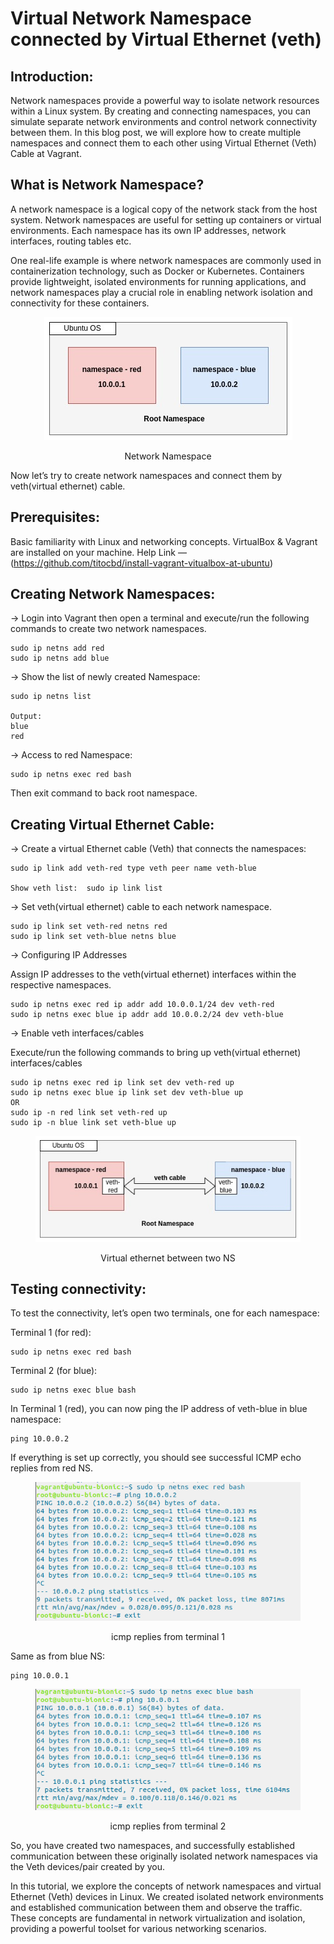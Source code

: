 # Virtual Network Namespace connected by Virtual Ethernet (veth)

## Introduction:

Network namespaces provide a powerful way to isolate network resources within a Linux system. By creating and connecting namespaces, you can simulate separate network environments and control network connectivity between them. In this blog post, we will explore how to create multiple namespaces and connect them to each other using Virtual Ethernet (Veth) Cable at Vagrant.

## What is Network Namespace?

A network namespace is a logical copy of the network stack from the host system. Network namespaces are useful for setting up containers or virtual environments. Each namespace has its own IP addresses, network interfaces, routing tables etc.

One real-life example is where network namespaces are commonly used in containerization technology, such as Docker or Kubernetes. Containers provide lightweight, isolated environments for running applications, and network namespaces play a crucial role in enabling network isolation and connectivity for these containers.


<figure >
<p align="center">
  <img src="./assets/network-namespace.jpg" alt="Network Namespace" style="background-color:white" />
  <p align="center">Network Namespace</p>
</p>
</figure>


Now let’s try to create network namespaces and connect them by veth(virtual ethernet) cable.


## Prerequisites:

Basic familiarity with Linux and networking concepts.
VirtualBox & Vagrant are installed on your machine. 
Help Link — (https://github.com/titocbd/install-vagrant-vitualbox-at-ubuntu)


## Creating Network Namespaces:

→ Login into Vagrant then open a terminal and execute/run the following commands to create two network namespaces.

	sudo ip netns add red 
	sudo ip netns add blue

→ Show the list of newly created Namespace:

	sudo ip netns list

	Output: 
	blue 
	red

→ Access to red Namespace:

	sudo ip netns exec red bash

Then exit command to back root namespace.


## Creating Virtual Ethernet Cable:

→ Create a virtual Ethernet cable (Veth) that connects the namespaces:

	sudo ip link add veth-red type veth peer name veth-blue

	Show veth list:  sudo ip link list

→ Set veth(virtual ethernet) cable to each network namespace.

	sudo ip link set veth-red netns red
	sudo ip link set veth-blue netns blue


→ Configuring IP Addresses

Assign IP addresses to the veth(virtual ethernet) interfaces within the respective namespaces.

	sudo ip netns exec red ip addr add 10.0.0.1/24 dev veth-red
	sudo ip netns exec blue ip addr add 10.0.0.2/24 dev veth-blue


→ Enable veth interfaces/cables

Execute/run the following commands to bring up veth(virtual ethernet) interfaces/cables

	sudo ip netns exec red ip link set dev veth-red up
	sudo ip netns exec blue ip link set dev veth-blue up
	OR
	sudo ip -n red link set veth-red up
	sudo ip -n blue link set veth-blue up

<figure >
<p align="center">
  <img src="./assets/network-namespace-veth.jpg" alt="Virtual ethernet between two NS" style="background-color:white" />
  <p align="center">Virtual ethernet between two NS</p>
</p>
</figure>




## Testing connectivity:

To test the connectivity, let’s open two terminals, one for each namespace:

Terminal 1 (for red):

	sudo ip netns exec red bash

Terminal 2 (for blue):

	sudo ip netns exec blue bash

In Terminal 1 (red), you can now ping the IP address of veth-blue in blue namespace:

	ping 10.0.0.2

If everything is set up correctly, you should see successful ICMP echo replies from red NS.


<figure >
<p align="center">
  <img src="./assets/red-ns.png" alt="icmp replies from terminal 1" style="background-color:white" />
  <p align="center">icmp replies from terminal 1</p>
</p>
</figure>


Same as from blue NS:

	ping 10.0.0.1

<figure >
<p align="center">
  <img src="./assets/blue-ns.png" alt="icmp replies from terminal 2" style="background-color:white" />
  <p align="center">icmp replies from terminal 2</p>
</p>
</figure> 


So, you have created two namespaces, and successfully established communication between these originally isolated network namespaces via the Veth devices/pair created by you.

In this tutorial, we explore the concepts of network namespaces and virtual Ethernet (Veth) devices in Linux. We created isolated network environments and established communication between them and observe the traffic. These concepts are fundamental in network virtualization and isolation, providing a powerful toolset for various networking scenarios.


